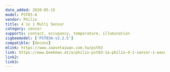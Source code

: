 ```yaml
---
date_added: 2020-05-15
model: PST03-A
vendor: Philio
title: 4 in 1 Multi Sensor
category: sensor
supports: contact, occupancy, temperature, illumination
zigbeemodel: ['PST03A-v2.2.5']
compatible: [deconz]
mlink: https://www.zwavetaiwan.com.tw/pst03
link: https://www.beekman.at/a/philio-pst03-1a-philio-4-1-sensor-z-wave-vpst03001-4-in-1-temperatur-beleuchtung-fenster-tu-71401030
link2: 
link3: 
---
```

